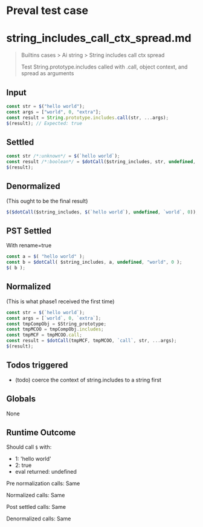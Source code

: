 # Preval test case

# string_includes_call_ctx_spread.md

> Builtins cases > Ai string > String includes call ctx spread
>
> Test String.prototype.includes called with .call, object context, and spread as arguments

## Input

`````js filename=intro
const str = $("hello world");
const args = ["world", 0, "extra"];
const result = String.prototype.includes.call(str, ...args);
$(result); // Expected: true
`````


## Settled


`````js filename=intro
const str /*:unknown*/ = $(`hello world`);
const result /*:boolean*/ = $dotCall($string_includes, str, undefined, `world`, 0);
$(result);
`````


## Denormalized
(This ought to be the final result)

`````js filename=intro
$($dotCall($string_includes, $(`hello world`), undefined, `world`, 0));
`````


## PST Settled
With rename=true

`````js filename=intro
const a = $( "hello world" );
const b = $dotCall( $string_includes, a, undefined, "world", 0 );
$( b );
`````


## Normalized
(This is what phase1 received the first time)

`````js filename=intro
const str = $(`hello world`);
const args = [`world`, 0, `extra`];
const tmpCompObj = $String_prototype;
const tmpMCOO = tmpCompObj.includes;
const tmpMCF = tmpMCOO.call;
const result = $dotCall(tmpMCF, tmpMCOO, `call`, str, ...args);
$(result);
`````


## Todos triggered


- (todo) coerce the context of string.includes to a string first


## Globals


None


## Runtime Outcome


Should call `$` with:
 - 1: 'hello world'
 - 2: true
 - eval returned: undefined

Pre normalization calls: Same

Normalized calls: Same

Post settled calls: Same

Denormalized calls: Same

